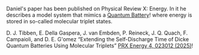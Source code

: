 Daniel's paper has been published on Physical Review X: Energy.
In it he describes a model system that mimics a [Quantum Battery](https://danielgom3z.github.io/quantum_battery/)! where energy is stored in so-called molecular triplet states.

D. J. Tibben, E. Della Gaspera, J. van Embden, P. Reineck, J. Q. Quach, F. Campaioli, and D. E. G\'omez “Extending the Self-Discharge Time of Dicke Quantum Batteries Using Molecular Triplets” [PRX Energy 4, 023012 (2025)](http://dx.doi.org/10.1103/bhyh-53np)!


